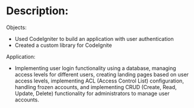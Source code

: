 <h1>Description:</h1>

Objects:
- Used CodeIgniter to build an application with user authentication
- Created a custom library for CodeIgnite

Application:
- Implementing user login functionality using a database, managing access levels for different users, creating landing pages based on user access levels, implementing ACL (Access Control List) configuration, handling frozen accounts, and implementing CRUD (Create, Read, Update, Delete) functionality for administrators to manage user accounts. 
